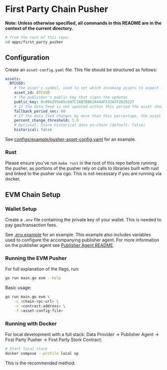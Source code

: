 # First Party Chain Pusher

**Note: Unless otherwise specified, all commands in this README are in the context of the current directory.**

```bash
# from the root of this repo:
cd apps/first_party_pusher
```

## Configuration

Create an `asset-config.yaml` file. This file should be structured as follows:

```yaml
assets:
  BTCUSD:
    # The asset's symbol, used to set which incoming assets to expect from the websocket server
    asset_id: BTCUSD
    # The publisher's public key that signs the updates
    public_key: 0x99e295e85cb07C16B7BB62A44dF532A7F2620237
    # If the data feed is not updated within this period the asset should be added to the batched updates
    fallback_period_sec: 60
    # If the data feed changes by more than this percentage, the asset should be added to the batched updates
    percent_change_threshold: 1.0
    # Optional: Store historical data on-chain (default: false)
    historical: false
```

See [configs/example/pusher-asset-config.yaml](configs/example/pusher-asset-config.yaml) for an example.

### Rust

Please ensure you've run `make rust` in the root of this repo before running the pusher, as portions of the pusher rely on calls to libraries built with rust and linked to the pusher via cgo. This is not necessary if you are running via docker.

## EVM Chain Setup

### Wallet Setup

Create a `.env` file containing the private key of your wallet. This is needed to pay gas/transaction fees.

See [.env.example](.env.example) for an example. This example also includes variables used to configure the accompanying publisher agent. For more information on the publisher agent see [Publisher Agent README](../publisher_agent/README.md).

### Running the EVM Pusher

For full explanation of the flags, run:

```bash
go run main.go evm --help
```

Basic usage:

```bash
go run main.go evm \
    -c <chain-rpc-url> \
    -x <contract-address> \
    -f <asset-config-file> 
```

### Running with Docker

For local development with a full stack: Data Provider -> Publisher Agent -> First Party Pusher -> First Party Stork Contract:

```bash
# Start local stack
docker compose --profile local up
```

This is the recommended method.
